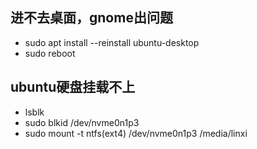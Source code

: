 ## 进不去桌面，gnome出问题
* sudo apt install --reinstall ubuntu-desktop
* sudo reboot
## ubuntu硬盘挂载不上
* lsblk
* sudo blkid /dev/nvme0n1p3
* sudo mount -t ntfs(ext4) /dev/nvme0n1p3 /media/linxi
